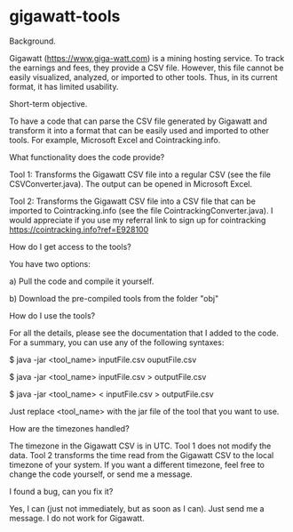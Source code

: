 # gigawatt-tools

Background.

Gigawatt (https://www.giga-watt.com) is a mining hosting service. To track the earnings and fees, they provide a CSV file. 
However, this file cannot be easily visualized, analyzed, or imported to other tools. Thus, in its current format, it has limited 
usability.

Short-term objective. 

To have a code that can parse the CSV file generated by Gigawatt and transform it into a format that can be 
easily used and imported to other tools. For example, Microsoft Excel and Cointracking.info.

What functionality does the code provide?

Tool 1: Transforms the Gigawatt CSV file into a regular CSV (see the file CSVConverter.java). The output can be opened in Microsoft Excel.

Tool 2: Transforms the Gigawatt CSV file into a CSV file that can be imported to Cointracking.info (see the file CointrackingConverter.java). 
I would appreciate if you use my referral link to sign up for cointracking https://cointracking.info?ref=E928100 

How do I get access to the tools?

You have two options:

a) Pull the code and compile it yourself.

b) Download the pre-compiled tools from the folder "obj"

How do I use the tools?

For all the details, please see the documentation that I added to the code. For a summary, you can use any of the following syntaxes:

$ java -jar <tool_name> inputFile.csv ouputFile.csv

$ java -jar <tool_name> inputFile.csv > outputFile.csv

$ java -jar <tool_name> < inputFile.csv > outputFile.csv

Just replace <tool_name> with the jar file of the tool that you want to use.

How are the timezones handled?

The timezone in the Gigawatt CSV is in UTC. Tool 1 does not modify the data. Tool 2 transforms the time read from the Gigawatt CSV to
the local timezone of your system. If you want a different timezone, feel free to change the code yourself, or send me a message.

I found a bug, can you fix it?

Yes, I can (just not immediately, but as soon as I can). Just send me a message. I do not work for Gigawatt.
